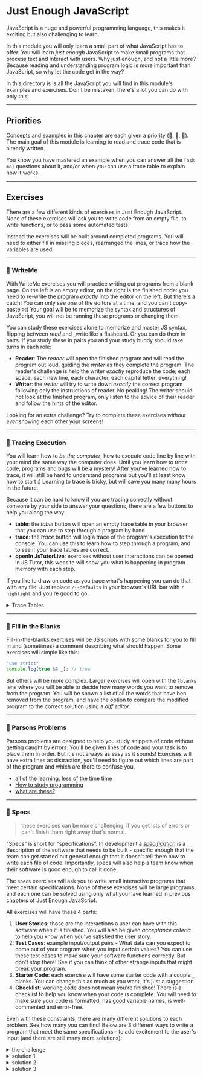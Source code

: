 # Just Enough JavaScript

JavaScript is a huge and powerful programming language, this makes it exciting
but also challenging to learn.

In this module you will only learn a small part of what JavaScript has to offer.
You will learn _just enough_ JavaScript to make small programs that process text
and interact with users. Why just enough, and not a little more? Because reading
and understanding program logic is more important than JavaScript, so why let
the code get in the way?

In this directory is is all the JavaScript you will find in this module's
examples and exercises. Don't be mistaken, there's a lot you can do with only
this!

---

## Priorities

Concepts and examples in this chapter are each given a priority (🥚, 🐣, 🐥).
The main goal of this module is learning to read and trace code that is already
written.

You know you have mastered an example when you can answer all the `[ask me]`
questions about it, and/or when you can use a trace table to explain how it
works.

---

## Exercises

There are a few different kinds of exercises in Just Enough JavaScript. None of
these exercises will ask you to write code from an empty file, to write
functions, or to pass some automated tests.

Instead the exercises will be built around completed programs. You will need to
either fill in missing pieces, rearranged the lines, or trace how the variables
are used.

---

### 🥚 WriteMe

With WriteMe exercises you will practice writing out programs from a blank page.
On the left is an empty editor, on the right is the finished code: you need to
re-write the program _exactly_ into the editor on the left. But there's a catch!
You can only see one of the editors at a time, and you can't copy-paste >:) Your
goal will be to memorize the syntax and structures of JavaScript, you will not
be running these programs or changing them.

You can study these exercises alone to memorize and master JS syntax, flipping
between _read_ and \_write like a flashcard. Or you can do them in pairs. If you
study these in pairs you and your study buddy should take turns in each role:

- **Reader**: The _reader_ will open the finished program and will read the
  program out loud, guiding the _writer_ as they complete the program. The
  reader's challenge is help the writer _exactly_ reproduce the code; each
  space, each new line, each character, each capital letter, everything!
- **Writer**: the _writer_ will try to write down _exactly_ the correct program
  following only the instructions of reader. No peaking! The writer should not
  look at the finished program, only listen to the advice of their reader and
  follow the hints of the editor.

Looking for an extra challenge? Try to complete these exercises _without ever_
showing each other your screens!

---

### 🥚 Tracing Execution

You will learn how to _be the computer_, how to execute code line by line with
your mind the same way the computer does. Until you learn how to _trace_ code,
programs and bugs will be a mystery! After you've learned how to trace, it will
still be hard to understand programs but you'll at least know how to start :)
Learning to trace is tricky, but will save you many many hours in the future.

Because it can be hard to know if you are tracing correctly without someone by
your side to answer your questions, there are a few buttons to help you along
the way:

- **table**: the _table_ button will open an empty trace table in your browser
  that you can use to step through a program by hand.
- **trace**: the _trace_ button will log a trace of the program's execution to
  the console. You can use this to learn how to step through a program, and to
  see if your trace tables are correct.
- **openIn JsTutorLive**: exercises without user interactions can be opened in
  JS Tutor, this website will show you what is happening in program memory with
  each step.

If you like to draw on code as you trace what's happening you can do that with
any file! Just replace `?--defaults` in your browser's URL bar with `?highlight`
and you're good to go.

<details>
<summary>Trace Tables</summary>

Trace tables have been around as long as computer programming (probably). The
challenge with a trace table is to run the code in your head, keeping track of
all the variables in your program by hand. This is also called a _dry run_ or a
_desk check_.

You can write trace tables on paper with a pencil, or you can use the trace
tables built into Study Lenses. There are two different types of trace table
available in Study Lenses:

1. **steps**: The _steps_ table asks you to be the computer and to go step by
   step through the program, recording each time a variable is declared, read,
   or assigned. When you use the steps table you can check your work by pressing
   `trace` button and comparing your table to the console output.
2. **values**: The _values_ table is the traditional type of trace table. With
   the _values_ table you only keep track of each time a variable is assigned a
   new value. You can also check your _values_ table by using the `trace` button
   but it will take a little more practice

You may find that the **steps** table is more helpful in the beginning when you
are first learning. It forces you to pay close attention to each step of program
execution.

Later on you may prefer the **values** table because it allows you to look at
the bigger picture and see more clearly the _strategy_ (or _algorithm_) of a
program.

<details>
<summary>links about <em>values</em> trace tables</summary>
<br>

- videos
  - [TeamComputing](https://www.youtube.com/watch?v=DyeVR1zb7Jo)
  - [Computer Science Tutorials](https://www.youtube.com/watch?v=UbANyxE7pGE)
  - [Chris Mayfield](https://www.youtube.com/watch?v=tJGrie7k97c)
  - [Revise Computer Science](https://www.youtube.com/watch?v=dzYlncc72O0)
  - [5 Minutes to Code: Programming Basics "Trace Tables"](https://www.youtube.com/watch?v=i2qLAVBUERs)
- articles
  - [akxl - Desk Checking](https://www.akxl.org/JavaProgramming1/TraceTables.htm)
  - [101computing](https://www.101computing.net/using-trace-tables/),
    [online table](https://www.101computing.net/trace-table/)
  - [ibcomputerscience](https://ibcomputerscience.xyz/trace-tables/)
  - [wikipedia](https://en.wikipedia.org/wiki/Trace_table)
  - [bits of bytes](https://www.bitsofbytes.co/trace-tables.html)

</details>

</details>

---

### 🐣 Fill in the Blanks

Fill-in-the-blanks exercises will be JS scripts with some blanks for you to fill
in and (sometimes) a comment describing what should happen. Some exercises will
simple like this:

```js
"use strict";
console.log(true && _); // true
```

But others will be more complex. Larger exercises will open with the `?blanks`
lens where you will be able to decide how many words you want to remove from the
program. You will be shown a list of all the words that have ben removed from
the program, and have the option to compare the modified program to the correct
solution using a _diff editor_.

---

### 🐥 Parsons Problems

Parsons problems are designed to help you study snippets of code without getting
caught by errors. You'll be given lines of code and your task is to place them
in order. But it's not always as easy as it sounds! Exercises will have extra
lines as distraction, you'll need to figure out which lines are part of the
program and which are there to confuse you.

- [all of the learning, less of the time time](https://computinged.wordpress.com/2017/11/17/parsons-problems-have-same-learning-gains-as-writing-or-fixing-code-in-less-time-koli-calling-2017-preview)
- [How to study programming](https://medium.com/swlh/how-to-study-computer-programming-parsons-problems-2bfdefabfd86)
- [what are these?](https://georgejmount.com/parsons-problems/)

---

### 🐔 Specs

> these exercises can be more challenging, if you get lots of errors or can't
> finish them right away that's normal.

"Specs" is short for "specifications". In development a
[_specification_](https://en.wikipedia.org/wiki/Software_requirements_specification#Structure)
is a description of the software that needs to be built - specific enough that
the team can get started but general enough that it doesn't tell them how to
write each file of code. Importantly, specs will also help a team know when
their software is good enough to call it done.

The `specs` exercises will ask you to write small interactive programs that meet
certain specifications. None of these exercises will be large programs, and each
one can be solved using only what you have learned in previous chapters of Just
Enough JavaScript.

All exercises will have these 4 parts:

1. **User Stories**: those are the interactions a user can have with this
   software when it is finished. You will also be given _acceptance criteria_ to
   help you know when you've satisfied the user story.
2. **Test Cases**: example input/output pairs - What data can you expect to come
   out of your program when you input certain values? You can use these test
   cases to make sure your software functions correctly. But don't stop there!
   See if you can think of other strange inputs that might break your program.
3. **Starter Code**: each exercise will have some starter code with a couple `_`
   blanks. You can change this as much as you want, it's just a suggestion
4. **Checklist**: working code does not mean you're finished! There is a
   checklist to help you know when your code is complete. You will need to make
   sure your code is formatted, has good variable names, is well-commented and
   error-free.

Even with these constraints, there are many different solutions to each problem.
See how many you can find! Below are 3 different ways to write a program that
meet the same specifications - to add excitement to the user's input (and there
are still many more solutions):

<details>
<summary>the challenge</summary>

```js
"use strict";
/*
  1. ===== the user story =====

  a user can provide any input to a prompt
    - given the input is null, the program is sad
    - given the input is not null, the program is excited

  2. ===== the test cases =====

  test cases:
    the user cancels:
      null -> ':('
    any input is exciting:
      '' -> '!'
      'hi' -> 'hi!'
      'javascript' -> 'javascript!'
*/

// 3.  ===== the starter code =====

console.log("--- begin program ---");

// --- gather user input ---
let input = prompt(_);
console.log("input:", input);

// --- declare initial output ---
let output = _;

// --- create final output ---

// --- alert the result ---
console.log("output:", output);
alert(output);

console.log("--- end program ---");

/*
  4. ===== the checklist =====

  checklist:
    [ ] the code is formatted
    [ ] variable names are clear and helpful
    [ ] each line of code is explained in a comment above that line
      - use full sentences and correct JS vocabulary
    [ ] the program runs
    [ ] the program has no errors
    [ ] all of the test cases work
    [ ] you tested strange inputs that could break your program (edge cases)
*/
```

</details>

<details>
<summary>solution 1</summary>

```js
"use strict";
/*
  a user can provide any input to a prompt
    - given the input is null, the program is sad
    - given the input is not null, the program is excited

  test cases:
    the user cancels:
      null -> ':('
    any input is exciting:
      '' -> '!'
      'hi' -> 'hi!'
      'javascript' -> 'javascript!'
*/

console.log("--- begin program ---");

// --- gather user input ---
// maybe not the most clear instructions, but it's good enough for now
let input = prompt("if you cancel i will be sad. otherwise i will be excited.");
console.log("input:", input);

// --- declare initial output ---
// declaring output to an empty string
//  it will be assigned the correct value in a conditional later on
let output = "";

// --- create final output ---
// input will only be null if the user canceled
if (input === null) {
  // assign the sad output value because the user canceled
  output = ":(";
} else {
  // this is the path for any input that is not from the user canceling
  //  since the user didn't cancel, i assigned added some excitement
  output = input + "!";
}

// --- alert the result ---
console.log("output:", output);
alert(output);

console.log("--- end program ---");

/*
  checklist:
    [x] the code is formatted
    [x] variable names are clear and helpful
    [x] each line of code is explained in a comment above that line
      - use full sentences and correct JS vocabulary
    [x] the program runs
    [x] the program has no errors
    [x] all of the test cases work
    [x] you tested strange inputs that could break your program (edge cases)
*/
```

</details>

<details>
<summary>solution 2</summary>

```js
"use strict";
/*
  a user can provide any input to a prompt
    - given the input is null, the program is sad
    - given the input is not null, the program is excited

  test cases:
    the user cancels:
      null -> ':('
    any input is exciting:
      '' -> '!'
      'hi' -> 'hi!'
      'javascript' -> 'javascript!'
*/

console.log("--- begin program ---");

// --- gather user input ---
// maybe not the most clear instructions, but it's good enough for now
let input = prompt("give me something to be excited about:");
console.log("input:", input);

// --- declare initial output ---
// initialized the output to the sad output, assuming the user canceled
//  if they didn't cancel, the program will later reassign the correct value
let output = ":(";

// --- create final output ---
// check if the user inputted a string value
if (input !== null) {
  // if they did not cancel, be excited about their input
  output = input + "!";
}

// --- alert the result ---
console.log("output:", output);
alert(output);

console.log("--- end program ---");

/*
  checklist:
    [x] the code is formatted
    [x] variable names are clear and helpful
    [x] each line of code is explained in a comment above that line
      - use full sentences and correct JS vocabulary
    [x] the program runs
    [x] the program has no errors
    [x] all of the test cases work
    [x] you tested strange inputs that could break your program (edge cases)
*/
```

</details>

<details>
<summary>solution 3</summary>

```js
"use strict";
/*
  a user can provide any input to a prompt
    - given the input is null, the program is sad
    - given the input is not null, the program is excited

  test cases:
    the user cancels:
      null -> ':('
    any input is exciting:
      '' -> '!'
      'hi' -> 'hi!'
      'javascript' -> 'javascript!'
*/

console.log("--- begin program ---");

// --- gather user input ---
// maybe not the most clear instructions, but it's good enough for now
let input = prompt("give me something to be excited about:");
console.log("input:", input);

// --- declare initial output ---
// initialize the output to be excited, assuming the user didn't cancel
//  if they did cancel, the program will later reassign the correct value
let output = input + "!";

// --- create final output ---
// check if the user actually canceled
if (input === null) {
  // if they did cancel, be sad
  output = ":(";
}

// --- alert the result ---
console.log("output:", output);
alert(output);

console.log("--- end program ---");

/*
  checklist:
    [x] the code is formatted
    [x] variable names are clear and helpful
    [x] each line of code is explained in a comment above that line
      - use full sentences and correct JS vocabulary
    [x] the program runs
    [x] the program has no errors
    [x] all of the test cases work
    [x] you tested strange inputs that could break your program (edge cases)
*/
```

</details>
